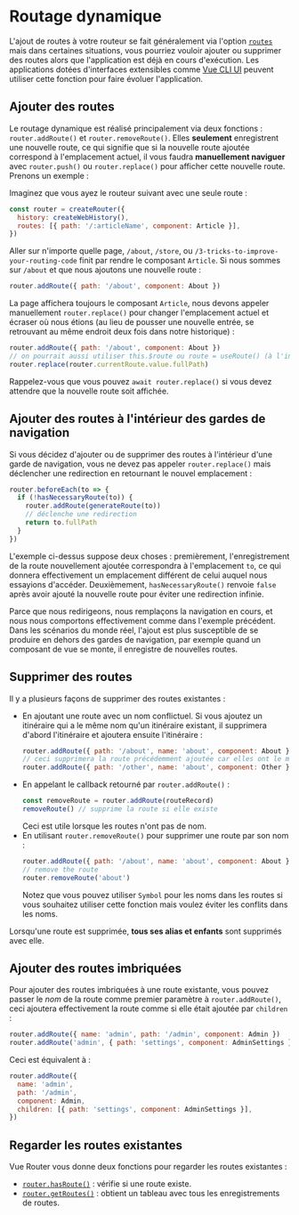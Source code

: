 # Routage dynamique

L'ajout de routes à votre routeur se fait généralement via l'option [`routes`](../../api/#routes) mais dans certaines situations, vous pourriez vouloir ajouter ou supprimer des routes alors que l'application est déjà en cours d'exécution. Les applications dotées d'interfaces extensibles comme [Vue CLI UI](https://cli.vuejs.org/dev-guide/ui-api.html) peuvent utiliser cette fonction pour faire évoluer l'application.

## Ajouter des routes

Le routage dynamique est réalisé principalement via deux fonctions : `router.addRoute()` et `router.removeRoute()`. Elles **seulement** enregistrent une nouvelle route, ce qui signifie que si la nouvelle route ajoutée correspond à l'emplacement actuel, il vous faudra **manuellement naviguer** avec `router.push()` ou `router.replace()` pour afficher cette nouvelle route. Prenons un exemple :

Imaginez que vous ayez le routeur suivant avec une seule route :

```js
const router = createRouter({
  history: createWebHistory(),
  routes: [{ path: '/:articleName', component: Article }],
})
```

Aller sur n'importe quelle page, `/about`, `/store`, ou `/3-tricks-to-improve-your-routing-code` finit par rendre le composant `Article`. Si nous sommes sur `/about` et que nous ajoutons une nouvelle route :

```js
router.addRoute({ path: '/about', component: About })
```

La page affichera toujours le composant `Article`, nous devons appeler manuellement `router.replace()` pour changer l'emplacement actuel et écraser où nous étions (au lieu de pousser une nouvelle entrée, se retrouvant au même endroit deux fois dans notre historique) :

```js
router.addRoute({ path: '/about', component: About })
// on pourrait aussi utiliser this.$route ou route = useRoute() (à l'intérieur d'un setup)
router.replace(router.currentRoute.value.fullPath)
```

Rappelez-vous que vous pouvez `await router.replace()` si vous devez attendre que la nouvelle route soit affichée.

## Ajouter des routes à l'intérieur des gardes de navigation

Si vous décidez d'ajouter ou de supprimer des routes à l'intérieur d'une garde de navigation, vous ne devez pas appeler `router.replace()` mais déclencher une redirection en retournant le nouvel emplacement :

```js
router.beforeEach(to => {
  if (!hasNecessaryRoute(to)) {
    router.addRoute(generateRoute(to))
    // déclenche une redirection
    return to.fullPath
  }
})
```

L'exemple ci-dessus suppose deux choses : premièrement, l'enregistrement de la route nouvellement ajoutée correspondra à l'emplacement `to`, ce qui donnera effectivement un emplacement différent de celui auquel nous essayions d'accéder. Deuxièmement, `hasNecessaryRoute()` renvoie `false` après avoir ajouté la nouvelle route pour éviter une redirection infinie.

Parce que nous redirigeons, nous remplaçons la navigation en cours, et nous nous comportons effectivement comme dans l'exemple précédent. Dans les scénarios du monde réel, l'ajout est plus susceptible de se produire en dehors des gardes de navigation, par exemple quand un composant de vue se monte, il enregistre de nouvelles routes.

## Supprimer des routes

Il y a plusieurs façons de supprimer des routes existantes :

- En ajoutant une route avec un nom conflictuel. Si vous ajoutez un itinéraire qui a le même nom qu'un itinéraire existant, il supprimera d'abord l'itinéraire et ajoutera ensuite l'itinéraire :
  ```js
  router.addRoute({ path: '/about', name: 'about', component: About })
  // ceci supprimera la route précédemment ajoutée car elles ont le même nom et les noms sont uniques.
  router.addRoute({ path: '/other', name: 'about', component: Other })
  ```
- En appelant le callback retourné par `router.addRoute()` :
  ```js
  const removeRoute = router.addRoute(routeRecord)
  removeRoute() // supprime la route si elle existe
  ```
  Ceci est utile lorsque les routes n'ont pas de nom.
- En utilisant `router.removeRoute()` pour supprimer une route par son nom :
  ```js
  router.addRoute({ path: '/about', name: 'about', component: About })
  // remove the route
  router.removeRoute('about')
  ```
  Notez que vous pouvez utiliser `Symbol` pour les noms dans les routes si vous souhaitez utiliser cette fonction mais voulez éviter les conflits dans les noms.

Lorsqu'une route est supprimée, **tous ses alias et enfants** sont supprimés avec elle.

## Ajouter des routes imbriquées

Pour ajouter des routes imbriquées à une route existante, vous pouvez passer le _nom_ de la route comme premier paramètre à `router.addRoute()`, ceci ajoutera effectivement la route comme si elle était ajoutée par `children` :

```js
router.addRoute({ name: 'admin', path: '/admin', component: Admin })
router.addRoute('admin', { path: 'settings', component: AdminSettings })
```

Ceci est équivalent à :

```js
router.addRoute({
  name: 'admin',
  path: '/admin',
  component: Admin,
  children: [{ path: 'settings', component: AdminSettings }],
})
```

## Regarder les routes existantes

Vue Router vous donne deux fonctions pour regarder les routes existantes :

- [`router.hasRoute()`](../../api/#hasroute) : vérifie si une route existe.
- [`router.getRoutes()`](../../api/#getroutes) : obtient un tableau avec tous les enregistrements de routes.
